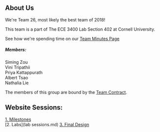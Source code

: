 

<!--<div class="menu">
  <a href="index.html" class="current">Home</a>
  <a href="about.html" class="drop-button">About</a>
    <div class="drop-menu">
      <a href="about.html">Logistics</a>
      <a href="about.html">Team Contract</a>
      <a href="about.html">Meeting Minutes</a>
      <a href="about.html">Members</a>
    </div>
  <a href="assignments.html">Assignments</a>
  <a href="tutorials.html">Tutorials</a>
  <a href="contact.html">Contact</a>
</div> -->

## About Us

We're Team 26, most likely the best team of 2018!

This team is a part of The ECE 3400 Lab Section 402 at Cornell University.

See how we're spending time on our [Team Minutes Page](Minutes.md)


##### Members: <br>
Siming Zou <br>
Vini Tripathii <br>
Priya Kattappurath <br>
Albert Tsao <br>
Nathalia Lie <br>




<!--<div style="text-align: center">
<img alt="Earth, Wind and Wire" src="IMG_4980.jpg"/>
</div> -->

The members of this group are bound by the [Team Contract](contract.md).

## Website Sessions:

[1. Milestones](milestones.md)  
[2. Labs](lab sessions.md)
[3. Final Design](Final_Design.md)
